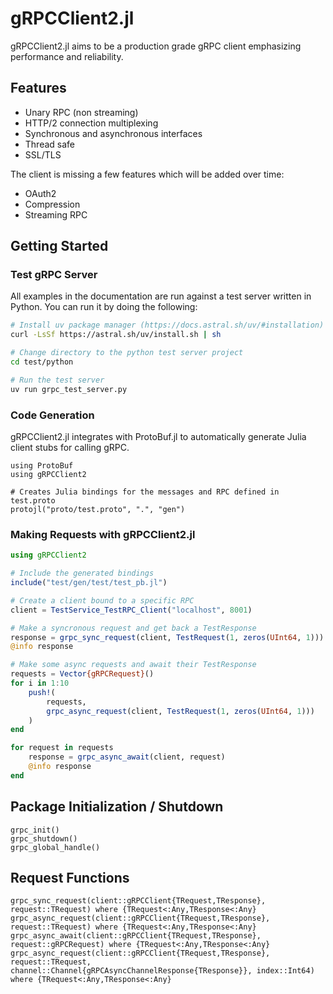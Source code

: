 # gRPCClient2.jl

gRPCClient2.jl aims to be a production grade gRPC client emphasizing performance and reliability.

## Features

- Unary RPC (non streaming)
- HTTP/2 connection multiplexing
- Synchronous and asynchronous interfaces
- Thread safe
- SSL/TLS

The client is missing a few features which will be added over time:

- OAuth2
- Compression
- Streaming RPC

## Getting Started

### Test gRPC Server

All examples in the documentation are run against a test server written in Python. You can run it by doing the following:

```bash
# Install uv package manager (https://docs.astral.sh/uv/#installation)
curl -LsSf https://astral.sh/uv/install.sh | sh

# Change directory to the python test server project
cd test/python

# Run the test server
uv run grpc_test_server.py

```

### Code Generation

gRPCClient2.jl integrates with ProtoBuf.jl to automatically generate Julia client stubs for calling gRPC. 

```
using ProtoBuf
using gRPCClient2

# Creates Julia bindings for the messages and RPC defined in test.proto
protojl("proto/test.proto", ".", "gen")
```

### Making Requests with gRPCClient2.jl

```julia
using gRPCClient2

# Include the generated bindings
include("test/gen/test/test_pb.jl")

# Create a client bound to a specific RPC
client = TestService_TestRPC_Client("localhost", 8001)

# Make a syncronous request and get back a TestResponse
response = grpc_sync_request(client, TestRequest(1, zeros(UInt64, 1)))
@info response

# Make some async requests and await their TestResponse
requests = Vector{gRPCRequest}()
for i in 1:10
    push!(
        requests, 
        grpc_async_request(client, TestRequest(1, zeros(UInt64, 1)))
    )
end

for request in requests
    response = grpc_async_await(client, request)
    @info response
end
```

## Package Initialization / Shutdown

```@docs
grpc_init()
grpc_shutdown()
grpc_global_handle()
```

## Request Functions

```@docs
grpc_sync_request(client::gRPCClient{TRequest,TResponse}, request::TRequest) where {TRequest<:Any,TResponse<:Any}
grpc_async_request(client::gRPCClient{TRequest,TResponse}, request::TRequest) where {TRequest<:Any,TResponse<:Any}
grpc_async_await(client::gRPCClient{TRequest,TResponse}, request::gRPCRequest) where {TRequest<:Any,TResponse<:Any}
grpc_async_request(client::gRPCClient{TRequest,TResponse}, request::TRequest, channel::Channel{gRPCAsyncChannelResponse{TResponse}}, index::Int64) where {TRequest<:Any,TResponse<:Any}
```